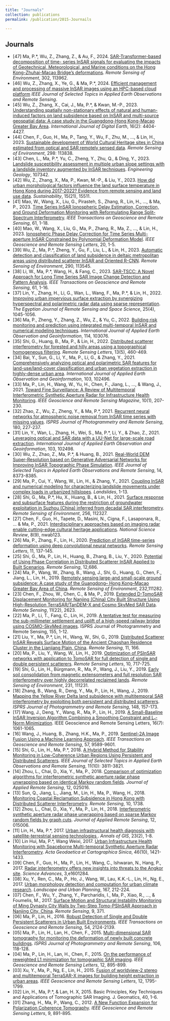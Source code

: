 ```yaml
---
title: "Journals"
collection: publications
permalink: /publication/2015-Journails

---
```

Journals
------
* [47] Ma, P.*, Wu, Z., Zhang, Z., & Au, F., 2024. [SAR-Transformer-based decomposition of time-
series InSAR signals for evaluating the impacts of Geotechnical, Meteorological, and Marine conditions
on the Hong Kong-Zhuhai-Macao Bridge’s deformations](https://doi.org/10.1016/j.rse.2023.113962). _Remote Sensing
of Environment_, 302, 113962.
* [46] Wu, Z., Zhang, X., Ye, G., & Ma, P.*, 2024. [Efficient management and processing of massive InSAR images
  using an HPC-based cloud platform](https://ieeexplore.ieee.org/document/10381745)  _IEEE Journal of Selected Topics
  in Applied Earth Observations and Remote Sensing_.
* [45] Wu, Z., Zhang, X., Cai, J., Ma, P.*, & Kwan, M.-P., 2023. [Understanding spatially non-stationary effects of
  natural and human-induced factors on land subsidence based on InSAR and multi-source geospatial data: A case study
  in the Guangdong-Hong Kong-Macao Greater Bay Area](https://doi.org/10.1080/17538947.2023.2271882). _International Journal
  of Digital Earth_, 16(2): 4404-4427.
* [44] Chen, F., Guo, H., Ma, P., Tang, Y., Wu, F., Zhu, M., …, & Lin, H., 2023. [Sustainable development of
  World Cultural Heritage sites in China estimated from optical and SAR remotely sensed data](https://doi.org/10.1016/j.rse.2023.113838). _Remote Sensing
  of Environment_, 298: 113838.
* [43] Chen, L., Ma, P.*, Yu, C., Zheng, Y., Zhu, Q., & Ding, Y., 2023. [Landslide susceptibility assessment in
  multiple urban slope settings with a landslide inventory augmented by InSAR techniques](https://doi.org/10.1016/j.enggeo.2023.107342).
  _Engineering Geology_, 107342.
* [42] Wu, Z., Zhang, X., Ma, P., Kwan, M.-P., & Liu, Y., 2023. [How did urban morphological factors influence
  the land surface temperature in Hong Kong during 2017-2022? Evidence from remote sensing and land use data](https://doi.org/10.3390/su152115511).
  _Sustainability_, 15(21), 15511.
* [41] Mao, W., Wang, X., Liu, G., Pirasteh, S., Zhang, R., Lin, H., …, & Ma, P., 2023. [Time Series
  InSAR Ionospheric Delay Estimation, Correction, and Ground Deformation Monitoring with
  Reformulating Range Split-Spectrum Interferometry](10.1109/TGRS.2023.3298919). _IEEE Transactions on Geoscience and
  Remote Sensing_, 61, 1-18.
* [40] Mao, W., Wang, X., Liu, G., Ma, P., Zhang, R., Ma, Z., …, & Lin, H., 2023. [Ionospheric
Phase Delay Correction for Time Series Multi-aperture InSAR Constrained by Polynomial
Deformation Model](10.1109/LGRS.2023.3281343). _IEEE Geoscience and Remote Sensing Letters_, 20, 1-5.
* [39] Wu, Z., Ma, P.*, Zheng, Y., Gu, F., Liu, L., & Lin, H., 2023. [Automatic detection and
classification of land subsidence in deltaic metropolitan areas using distributed scatterer
InSAR and Oriented R-CNN](https://doi.org/10.1016/j.rse.2023.113545). _Remote Sensing of Environment_, 290, 113545.
* [38] Li, W., Ma, P.*, Wang, H., & Fang, C., 2023. [SAR-TSCC: A Novel Approach for Long Time
Series SAR Image Change Detection and Pattern Analysis](10.1109/TGRS.2023.3243900). _IEEE Transactions on Geoscience
and Remote Sensing_, 61, 1-16.
* [37] Lin, Y., Zhang, H., Li, G., Wan, L., Wang, F., Ma, P.*, & Lin, H., 2022. [Improving urban
impervious surface extraction by synergizing hyperspectral and polarimetric radar data using
sparse representation](https://doi.org/10.1016/j.ejrs.2022.11.004). _The Egyptian Journal of Remote Sensing
and Space Science_, 25(4), 1045-1056.
* [36] Ma, P., Zheng, Y., Zhang, Z., Wu, Z., & Yu, C., 2022. [Building risk monitoring and prediction
using integrated multi-temporal InSAR and numerical modeling techniques](https://doi.org/10.1016/j.jag.2022.103076).
_International Journal of Applied Earth Observation and Geoinformation_, 114, 103076.
* [35] Shi, G., Huang, B., Ma, P., & Lin, H., 2022. [Distributed scatterer interferometry for forested
and hilly areas using a topographical homogeneous filtering](https://doi.org/10.1080/2150704X.2022.2039414).
_Remote Sensing Letters_, 13(5), 460-469.
* [34] Bai, Y., Sun, G., Li, Y., Ma, P., Li, G., & Zhang, Y., 2021. [Comprehensively analyzing optical
and polarimetric SAR features for land-use/land-cover classification and urban vegetation extraction in highly-dense urban area](https://doi.org/10.1016/j.jag.2021.102496). _International Journal of Applied Earth Observation and Geoinformation_, 103, 102496.
* [33] Ma, P., Lin, H., Wang, W., Yu, H., Chen, F., Jiang, L., …, & Wang, J., 2021. [Toward Fine
Surveillance: A Review of Multitemporal Interferometric Synthetic Aperture Radar for Infrastructure Health Monitoring](10.1109/MGRS.2021.3098182).
_IEEE Geoscience and Remote Sensing Magazine_, 10(1), 207-230.
* [32] Zhao, Z., Wu, Z., Zheng, Y., & Ma, P.*, 2021. [Recurrent neural networks for atmospheric noise removal from
  InSAR time series with missing values](https://doi.org/10.1016/j.isprsjprs.2021.08.009).
  _ISPRS Journal of Photogrammetry and Remote Sensing_, 180, 227-237.
* [31] Lin, Y., Wan, L., Zhang, H., Wei, S., Ma, P.*, Li, Y., & Zhao, Z., 2021. [Leveraging optical
and SAR data with a UU-Net for large-scale road extraction](https://doi.org/10.1016/j.jag.2021.102498).
_International Journal of Applied Earth Observation and Geoinformation_, 103, 102498.
* [30] Wu, Z., Zhao, Z., Ma, P.*, & Huang, B., 2021. [Real-World DEM Super-Resolution based on Generative Adversarial Networks
  for Improving InSAR Topographic Phase Simulation](10.1109/JSTARS.2021.3105123). _IEEE Journal of Selected
  Topics in Applied Earth Observations and Remote Sensing_, 14, 8373-8385. 
* [29] Ma, P., Cui, Y., Wang, W., Lin, H., & Zhang, Y., 2021. [Coupling InSAR and numerical modeling for characterizing
  landslide movements under complex loads in urbanized hillslopes](https://link.springer.com/article/10.1007/s10346-020-01604-2). _Landslides_, 1-13.
* [28] Shi, G., Ma, P.*, Hu, X., Huang, B., & Lin, H., 2021. [Surface response and subsurface features
during the restriction of groundwater exploitation in Suzhou (China) inferred from decadal
SAR interferometry](https://doi.org/10.1016/j.rse.2021.112327). _Remote Sensing of Environment_, 256, 112327.
* [27] Chen, F., Guo, H., Tapete, D., Masini, N., Cigna, F., Lasaponara, R., ... & Ma, P., 2021. [Interdisciplinary approaches
  based on imaging radar enable cutting-edge cultural heritage applications](https://doi.org/10.1093/nsr/nwab123).
  _National Science Review_, 8(9), nwab123.
* [26] Ma, P., Zhang, F., Lin, H., 2020. [Prediction of InSAR time-series deformation using deep convolutional neural networks](https://doi.org/10.1080/2150704X.2019.1692390). _Remote Sensing Letters_, 11, 137-145.
* [25] Shi, G., Ma, P., Lin, H., Huang, B., Zhang, B., Liu, Y., 2020. [Potential of Using Phase
Correlation in Distributed Scatterer InSAR Applied to Built Scenarios](https://doi.org/10.3390/rs12040686
). _Remote Sensing_, 12,686.
* [24] Ma, P., Wang, W., Zhang, B., Wang, J., Shi, G., Huang, G., Chen, F., Jiang, L., Lin, H., 2019.
[Remotely sensing large-and small-scale ground subsidence: A case study of the Guangdong–
Hong Kong–Macao Greater Bay Area of China](https://doi.org/10.1016/j.rse.2019.111282). _Remote Sensing of Environment_, 232,111282.
* [23] Chen, F., Zhou, W., Chen, C., & Ma, P., 2019. [Extended D-TomoSAR Displacement Monitoring for Nanjing (China) City
  Built Structure Using High-Resolution TerraSAR/TanDEM-X and Cosmo SkyMed SAR Data](https://doi.org/10.3390/rs11222623).
  _Remote Sensing_, 11(22), 2623.
* [22] Ma, P., Li, T., Fang, C., Lin, H., 2019. [A tentative test for measuring the sub-millimeter
settlement and uplift of a high-speed railway bridge using COSMO-SkyMed images](https://doi.org/10.1016/j.isprsjprs.2019.06.013). ISPRS
Journal of Photogrammetry and Remote Sensing, 155, 1-12.
* [21] Liu, Y., Ma, P.*, Lin, H., Wang, W., Shi, G., 2019. [Distributed Scatterer InSAR Reveals
Surface Motion of the Ancient Chaoshan Residence Cluster in the Lianjiang Plain, China](https://doi.org/10.3390/rs11020166).
_Remote Sensing_, 11, 166.
* [20] Ma, P., Liu, Y., Wang, W., Lin, H., 2019. [Optimization of PSInSAR networks with application to TomoSAR for
  full detection of single and double persistent scatterers](https://doi.org/10.1080/2150704X.2019.1601276). _Remote Sensing Letters_, 10, 717-725.
* [19] Shi, G., Lin, H., Bürgmann, R., Ma, P., Wang, J., Liu, Y., 2019. [Early soil consolidation from
magnetic extensometers and full resolution SAR interferometry over highly decorrelated reclaimed lands](https://doi.org/10.1016/j.rse.2019.111231).
 _Remote Sensing of Environment_, 231, 111231.
* [18] Zhang, B., Wang, R., Deng, Y., Ma, P., Lin, H., Wang, J., 2019. [Mapping the Yellow River Delta land subsidence with
  multitemporal SAR interferometry by exploiting both persistent and distributed scatterers](https://doi.org/10.1016/j.isprsjprs.2018.12.008).
  _ISPRS Journal of Photogrammetry and Remote Sensing_, 148, 157-173.
* [17] Wang, J., Deng, Y., Wang, R., Ma, P., Lin, H., 2019. [A Small-Baseline InSAR Inversion Algorithm Combining a Smoothing Constraint
  and L₁-Norm Minimization](https://doi.org/10.1016/j.isprsjprs.2018.12.008). IEEE Geoscience and Remote Sensing Letters, 16(7): 1061-1065.
* [16] Wang, J., Huang, B., Zhang, H.K., Ma, P., 2019. [Sentinel-2A Image Fusion Using a Machine Learning Approach](10.1109/TGRS.2019.2927766).
  _IEEE Transactions on Geoscience and Remote Sensing_, 57, 9589-9601.
* [15] Shi, G., Lin, H., Ma, P.*, 2018. [A Hybrid Method for Stability Monitoring in Low-Coherence Urban Regions
  Using Persistent and Distributed Scatterers]( 10.1109/JSTARS.2018.2867832).
  _IEEE Journal of Selected Topics in Applied Earth Observations and Remote Sensing_, 11(10): 3811-3821.
* [14] Zhou, L., Chai, D., Xia, Y., Ma, P., 2018. [Comparison of optimization algorithms for interferometric synthetic aperture radar
  phase unwrapping based on identical Markov random fields](https://doi.org/10.1117/1.JRS.12.025016).
  _Journal of Applied Remote Sensing_, 12, 025016.
* [13] Sun, Q., Jiang, L., Jiang, M., Lin, H., Ma, P., Wang, H., 2018. [Monitoring Coastal
Reclamation Subsidence in Hong Kong with Distributed Scatterer Interferometry](https://doi.org/10.3390/rs10111738).
_Remote Sensing_, 10, 1738.
* [12] Zhou, L., Chai, D., Xia, Y., Ma, P., Lin, H., 2018. [Interferometric synthetic aperture radar
phase unwrapping based on sparse Markov random fields by graph cuts](https://doi.org/10.1117/1.JRS.12.015006).
 _Journal of Applied Remote Sensing_, 12, 015006.
* [11] Lin, H., Ma, P.*, 2017. [Urban infrastructural health diagnosis with satellite-terrestrial sensing technologies
  ](https://doi.org/10.1080/19475683.2017.1325936). _Annals of GIS_, 23(2), 1-8.
* [10] Lin Hui, Ma, P.*, Wang Weixi, 2017. [Urban Infrastructure Health Monitoring with Spaceborne Multi-temporal Synthetic Aperture Radar Interferometry]( 10.11947/j.AGCS.2017.20170339). _Acta Geodaetica et Cartographica Sinica_, 46(10), 1421-1433.
* [09] Chen, F., Guo, H., Ma, P., Lin, H., Wang, C., Ishwaran, N., Hang, P., 2017. [Radar interferometry offers new insights into threats to the Angkor site](10.1126/sciadv.160128). _Science Advances_, 3,e1601284.
* [08] Xu, Y., Ren, C., Ma, P., Ho, J., Wang, W., Lau, K.K.-L., Lin, H., Ng, E., 2017. [Urban morphology detection and computation for urban climate research](https://doi.org/10.1016/j.landurbplan.2017.06.018). _Landscape and Urban Planning_, 167, 212-224.
* [07] Chen, F., Wu, Y., Zhang, Y., Parcharidis, I., Ma, P., Xiao, R., …, & Foumelis, M., 2017. [Surface Motion and Structural Instability Monitoring of Ming Dynasty City Walls by Two-Step Tomo-PSInSAR Approach in Nanjing City, China](https://doi.org/10.3390/rs9040371). _Remote Sensing_, 9, 371.
* [06] Ma, P., Lin, H., 2016. [Robust Detection of Single and Double Persistent Scatterers in Urban Built Environments](10.1109/TGRS.2015.2496193). _IEEE Transactions on Geoscience and Remote Sensing_, 54, 2124-2139.
* [05] Ma, P., Lin, H., Lan, H., Chen, F., 2015. [Multi-dimensional SAR tomography for monitoring the deformation of newly built concrete buildings](https://doi.org/10.1016/j.isprsjprs.2015.04.012). _ISPRS Journal of Photogrammetry and Remote Sensing_, 106, 118-128.
* [04] Ma, P., Lin, H., Lan, H., Chen, F., 2015. [On the performance of reweighted L1 minimization for tomographic SAR imaging](10.1109/LGRS.2014.2365613). _IEEE Geoscience and Remote Sensing Letters_, 12, 895-899.
* [03] Xu, Y., Ma, P., Ng, E., Lin, H., 2015. [Fusion of worldview-2 stereo and multitemporal TerraSAR-X images for building height extraction in urban areas](10.1109/LGRS.2015.2427738). _IEEE Geoscience and Remote Sensing Letters_, 12, 1795-1799.
* [02] Lin, H., Ma, P.*, & Lan, H. X, 2015. Basic Principles, Key Techniques and Applications of Tomographic SAR Imaging. J. Geomatics, 40, 1-6.
* [01] Zhang, H., Ma, P., Wang, C., 2012. [A New Function Expansion for Polarization Coherence Tomography](0.1109/LGRS.2012.2183113). _IEEE Geoscience and Remote Sensing Letters_, 9, 891-895.
